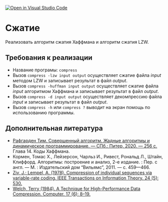 [![Open in Visual Studio Code](https://classroom.github.com/assets/open-in-vscode-c66648af7eb3fe8bc4f294546bfd86ef473780cde1dea487d3c4ff354943c9ae.svg)](https://classroom.github.com/online_ide?assignment_repo_id=7765055&assignment_repo_type=AssignmentRepo)
# Сжатие
Реализовать алгоритм сжатия Хаффмана и алгоритм сжатия LZW.

## Требования к реализации

* Название програмы: `compress`
* Вызов `compress -lzw input output` осуществляет сжатие файла *input* методом LZW и записывает результат в файл *output*.
* Вызов `compress -huffman input output` осуществляет сжатие файла *input* алгоритмом Хаффмана и записывает результат в файл *output*.
* Вызов `compress -d input output` осуществляет декомпрессию  файла *input* и записывает результат в файл *output*.
* Вызов `compress -h` или `compress ?` выводит на экран помощь по использованию программы.


## Дополнительная литература
* [Рафгарден Тим. Совершенный алгоритм. Жадные алгоритмы и динамическое программирование. — СПб.: Питер, 2020. — 256 с.](https://proxy.library.spbu.ru:2374/bookshelf/367982/reading) Глава 14. Коды Хаффмана.
* Кормен, Томас Х., Лейзерсон, Чарльз И., Ривест, Рональд Л., Штайн, Клиффорд. Алгоритмы: построение и анализ, 2-е издание. : Пер. с англ. — М. : Издательский дом “Вильямс”, 2011. — с. 459—466.
* [Ziv, J.; Lempel, A. (1978). Compression of individual sequences via variable-rate coding. IEEE Transactions on Information Theory. 24 (5): 530.](https://courses.cs.duke.edu/spring03/cps296.5/papers/ziv_lempel_1978_variable-rate.pdf)
* [Welch, Terry (1984). A Technique for High-Performance Data Compression. Computer. 17 (6): 8–19.](https://courses.cs.duke.edu/spring03/cps296.5/papers/welch_1984_technique_for.pdf) 

